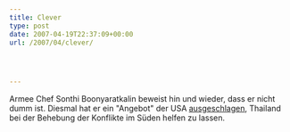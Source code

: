 ```yaml
---
title: Clever
type: post
date: 2007-04-19T22:37:09+00:00
url: /2007/04/clever/




---
```

Armee Chef Sonthi Boonyaratkalin beweist hin und wieder, dass er nicht dumm ist. Diesmal hat er ein "Angebot" der <span class="caps">USA</span> [ausgeschlagen][1], Thailand bei der Behebung der Konflikte im Süden helfen zu lassen.

 [1]: http://www.bangkokpost.com/breaking_news/breakingnews.php?id=118210
